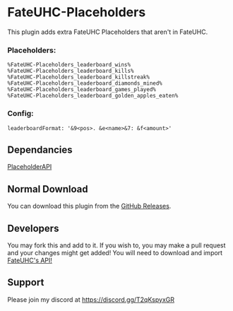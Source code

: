 # FateUHC-Placeholders
This plugin adds extra FateUHC Placeholders that aren't in FateUHC.

### Placeholders:
```
%FateUHC-Placeholders_leaderboard_wins%
%FateUHC-Placeholders_leaderboard_kills%
%FateUHC-Placeholders_leaderboard_killstreak%
%FateUHC-Placeholders_leaderboard_diamonds_mined%
%FateUHC-Placeholders_leaderboard_games_played%
%FateUHC-Placeholders_leaderboard_golden_apples_eaten%
```

### Config:
```
leaderboardFormat: '&9<pos>. &e<name>&7: &f<amount>'
```

## Dependancies
[PlaceholderAPI](https://www.spigotmc.org/resources/placeholderapi.6245/)

##  Normal Download
You can download this plugin from the [GitHub Releases](https://github.com/RyanMoodGAMING/FateUHC-Placeholders/releases).

## Developers
You may fork this and add to it. If you wish to, you may make a pull request and your changes might get added!
You will need to download and import [FateUHC's API!](https://fateuhc.bghddevelopment.com/fateuhc-api)

## Support
Please join my discord at https://discord.gg/T2qKspyxGR
